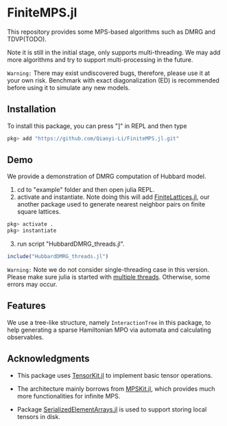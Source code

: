 # FiniteMPS.jl

This repository provides some MPS-based algorithms such as DMRG and TDVP(TODO).

Note it is still in the initial stage, only supports multi-threading. We may add more algorithms and try to support multi-processing in the future.

`Warning:` There may exist undiscovered bugs, therefore, please use it at your own risk. Benchmark with exact diagonalization (ED) is recommended before using it to simulate any new models.   

## Installation
To install this package, you can press "]" in REPL and then type
```julia
pkg> add "https://github.com/Qiaoyi-Li/FiniteMPS.jl.git"
```

## Demo
We provide a demonstration of DMRG computation of Hubbard model.
1. cd to "example" folder and then open julia REPL.
2. activate and instantiate. Note doing this will add [FiniteLattices.jl](https://github.com/Qiaoyi-Li/FiniteLattices.jl), our another package used to generate nearest neighbor pairs on finite square lattices.
```julia
pkg> activate .
pkg> instantiate
```
3. run script "HubbardDMRG_threads.jl".
```julia
include("HubbardDMRG_threads.jl")
```
`Warning:` Note we do not consider single-threading case in this version. Please make sure julia is started with [multiple threads](https://docs.julialang.org/en/v1/manual/multi-threading/#man-multithreading). Otherwise, some errors may occur.

## Features
We use a tree-like structure, namely `InteractionTree` in this package, to help generating a sparse Hamiltonian MPO via automata and calculating observables.

## Acknowledgments

- This package uses [TensorKit.jl](https://github.com/Jutho/TensorKit.jl) to implement basic tensor operations.

- The architecture mainly borrows from [MPSKit.jl](https://github.com/maartenvd/MPSKit.jl), which provides much more functionalities for infinite MPS. 
- Package [SerializedElementArrays.jl](https://github.com/ITensor/SerializedElementArrays.jl) is used to support storing local tensors in disk.